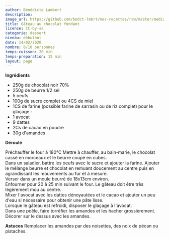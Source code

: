 ```yaml
---
author: Bénédicte Lambert
description: 
image_url: https://github.com/bndct-lmbrt/mes-recettes/raw/master/medias/gateau-choc-fondant.jpg
title: Gâteau au chocolat fondant
licence: CC-by-sa
categorie: dessert
niveau: débutant
date: 14/02/2020
nombre: 8/10 personnes
temps-cuisson: 20 min
temps-preparation: 15 min
layout: page
---
```



**Ingrédients**  
 
* 250g de chocolat noir 70%
* 250g de beurre 1/2 sel
* 5 oeufs
* 100g de sucre complet ou 4CS de miel
* 1CS de farine (possible farine de sarrasin ou de riz complet)
pour le glaçage :  
* 1 avocat
* 9 dattes
* 2Cs de cacao en poudre
* 30g d'amandes


**Déroulé**

Préchauffer le four à 180°C
Mettre à chauffer, au bain-marie, le chocolat cassé en morceaux et le beurre coupé en cubes.  
Dans un saladier, battre les oeufs avec le sucre et ajouter la farine. 
Ajouter le mélange beurre et chocolat en remuant doucement au centre puis en agrandissant les mouvements au fur et à mesure.  
Verser dans un moule beurré de 18x13cm environ.  
Enfourner pour 20 à 25 min suivant le four. Le gâteau doit être très légèrement mou au centre.  
Mixer l'avocat avec les dattes dénoyautées et le cacao et ajouter un peu d'eau si nécessaire pour obtenir une pâte lisse.  
Lorsque le gâteau est refroidi, disposer le glaçage à l'avocat.   
Dans une poêle, faire torréfier les amandes et les hacher grossièrement.  
Décorer sur le dessus avec les amandes.  
 

**Astuces** 
Remplacer les amandes par des noisettes, des noix de pécan ou pistaches.  

